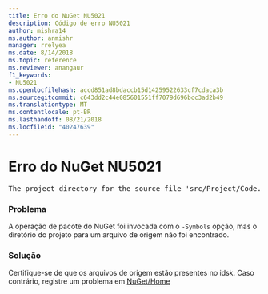 ```yaml
---
title: Erro do NuGet NU5021
description: Código de erro NU5021
author: mishra14
ms.author: anmishr
manager: rrelyea
ms.date: 8/14/2018
ms.topic: reference
ms.reviewer: anangaur
f1_keywords:
- NU5021
ms.openlocfilehash: accd851ad8bdaccb15d14259522633cf7cdaca3b
ms.sourcegitcommit: c643dd2c44e085601551ff7079d696bcc3ad2b49
ms.translationtype: MT
ms.contentlocale: pt-BR
ms.lasthandoff: 08/21/2018
ms.locfileid: "40247639"
---
```

# <a name="nuget-error-nu5021"></a>Erro do NuGet NU5021
<pre>The project directory for the source file 'src/Project/Code.cs' could not be found.</pre>

### <a name="issue"></a>Problema

A operação de pacote do NuGet foi invocada com o `-Symbols` opção, mas o diretório do projeto para um arquivo de origem não foi encontrado.


### <a name="solution"></a>Solução

Certifique-se de que os arquivos de origem estão presentes no idsk. Caso contrário, registre um problema em [NuGet/Home](https://github.com/NuGet/Home/issues)

